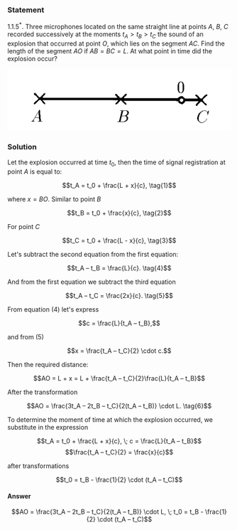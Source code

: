 ###  Statement 

$1.1.5^*.$ Three microphones located on the same straight line at points $A$, $B$, $C$ recorded successively at the moments $t_A > t_B > t_C$ the sound of an explosion that occurred at point $O$, which lies on the segment $AC$. Find the length of the segment $AO$ if $AB = BC = L$. At what point in time did the explosion occur?  

![ For problem 1.1.5 |582x162, 39%](../../img/1.1.5/statement.png)

### Solution

Let the explosion occurred at time $t_0$, then the time of signal registration at point $A$ is equal to: 

$$t_A = t_0 + \frac{L + x}{c}, \tag{1}$$ 

where $x = BO$. Similar to point $B$ 

$$t_B = t_0 + \frac{x}{c}, \tag{2}$$ 

For point $C$ 

$$t_C = t_0 + \frac{L - x}{c}, \tag{3}$$ 

Let's subtract the second equation from the first equation: 

$$t_A – t_B = \frac{L}{c}. \tag{4}$$ 

And from the first equation we subtract the third equation 

$$t_A – t_C = \frac{2x}{c}. \tag{5}$$ 

From equation $(4)$ let's express 

$$c = \frac{L}{t_A – t_B},$$ 

and from $(5)$ 

$$x = \frac{t_A – t_C}{2} \cdot c.$$ 

Then the required distance:

$$AO = L + x = L + \frac{t_A – t_C}{2}\frac{L}{t_A – t_B}$$ 

After the transformation 

$$AO = \frac{3t_A – 2t_B – t_C}{2(t_A – t_B)} \cdot L. \tag{6}$$ 

To determine the moment of time at which the explosion occurred, we substitute in the expression 

$$t_A = t_0 + \frac{L + x}{c}, \; c = \frac{L}{t_A – t_B}$$ $$\frac{t_A – t_C}{2} = \frac{x}{c}$$ 

after transformations 

$$t_0 = t_B - \frac{1}{2} \cdot (t_A – t_C)$$ 

#### Answer

$$AO = \frac{3t_A – 2t_B – t_C}{2(t_A – t_B)} \cdot L, \; t_0 = t_B - \frac{1}{2} \cdot (t_A – t_C)$$ 
